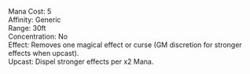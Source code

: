Mana Cost: 5  
Affinity: Generic  
Range: 30ft  
Concentration: No  
Effect: Removes one magical effect or curse (GM discretion for stronger effects when upcast).  
Upcast: Dispel stronger effects per x2 Mana.